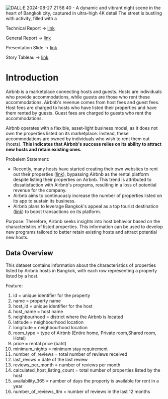 ![DALL·E 2024-08-27 21 58 40 - A dynamic and vibrant night scene in the heart of Bangkok city, captured in ultra-high 4K detail  The street is bustling with activity, filled with a ](https://github.com/user-attachments/assets/de12406c-3d25-4651-be7f-3e1c10f29700)

Technical Report -> [link](https://drive.google.com/file/d/1qpXoxjIiZv7kz7A_IWCw9HAVcY16zq8h/view?usp=sharing)

General Report -> [link](https://drive.google.com/file/d/1b8rNF1sc88NYUs8VNwSm-y3sitwwIji3/view?usp=sharing)

Presentation Slide -> [link](https://drive.google.com/file/d/1-1b91ovZEEkQW1mI1OVQlVZnq9gieiyw/view?usp=sharing)

Story Tableau -> [link](https://public.tableau.com/app/profile/fadhlan.auffar/viz/CapstoneProjectM2Fadhlan/CapstoneProjectStory?publish=yes)

# Introduction
Airbnb is a marketplace connecting hosts and guests. Hosts are individuals who provide accommodations, while guests are those who rent these accommodations. Airbnb's revenue comes from host fees and guest fees. Host fees are charged to hosts who have listed their properties and have them rented by guests. Guest fees are charged to guests who rent the accommodations.

Airbnb operates with a flexible, asset-light business model, as it does not own the properties listed on its marketplace. Instead, these accommodations are owned by individuals who wish to rent them out (hosts). **This indicates that Airbnb's success relies on its ability to attract new hosts and retain existing ones.**

Probelem Statement:
- Recently, many hosts have started creating their own websites to rent out their properties ([link](https://www.cnbc.com/2020/05/06/airbnb-hosts-are-building-their-own-direct-booking-websites-in-revolt.html)), bypassing Airbnb as the rental platform despite listing their properties on Airbnb. This trend is attributed to dissatisfaction with Airbnb's programs, resulting in a loss of potential revenue for the company.
- Airbnb aims to continuously increase the number of properties listed on its app to sustain its business.
- Airbnb plans to leverage Bangkok's appeal as a top tourist destination ([link](https://www.liputan6.com/lifestyle/read/4056210/bangkok-kembali-duduki-peringkat-pertama-kota-tujuan-turis-di-dunia)) to boost transactions on its platform.

Purpose:
Therefore, Airbnb seeks insights into host behavior based on the characteristics of listed properties. This information can be used to develop new programs tailored to better retain existing hosts and attract potential new hosts.

## Data Overview
This dataset contains information about the characteristics of properties listed by Airbnb hosts in Bangkok, with each row representing a property listed by a host.

Feature:
1. id = unique identifier for the property
2. name = property name
3. host_id = unique identifier for the host
4. host_name = host name
5. neighbourhood = district where the Airbnb is located
6. latitude = neighbourhood location
7. longitude = neighbourhood location
8. room_type = type of Airbnb (Entire home, Private room,Shared room, Hotel)
9. price = rental price (baht)
10. minimum_nights = minimum stay requirement
11. number_of_reviews = total number of reviews received
12. last_reviws = date of the last review
13. reviews_per_month = number of reviews per month
14. calculated_host_listing_count = total number of properties listed by the host
15. availability_365 = number of days the property is available for rent in a year
16. number_of_reviews_ltm = number of reviews in the last 12 months
